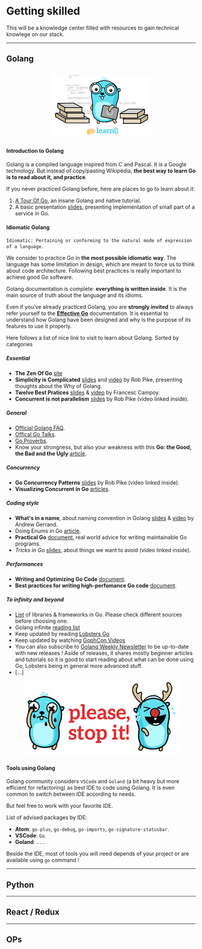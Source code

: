 # Getting skilled

This will be a knowledge center filled with resources to gain technical knowlege on our stack.

_________

## Golang

<div style="text-align:center;margin-bottom:30px;margin-top:30px"><img src="./resources/gophers/1-01.png" height="160"></div>


#### Introduction to Golang

Golang is a compiled language inspired from C and Pascal. It is a Google technology.
But instead of copy/pasting Wikipédia, **the best way to learn Go is to read about it, and practice**.

If you never practiced Golang before, here are places to go to learn about it:
1. [A Tour Of Go](https://tour.golang.org/welcome), an insane Golang and native tutorial.
2. A basic presentation [slides](https://talks.golang.org/2012/tutorial.slide), presenting implementation of small part of a service in Go.

#### Idiomatic Golang

    Idiomatic: Pertaining or conforming to the natural mode of expression of a language.

We consider to practice Go in **the most possible idiomatic way**.
The language has some limitation in design, which are meant to force us to think about code architecture. Following best practices is really important to achieve good Go software.

Golang documentation is complete: **everything is written inside**. It is the main source of truth about the language and its idioms.

Even if you've already practiced Golang, you are **strongly invited** to always refer yourself to the **[Effective Go](https://golang.org/doc/effective_go.html)** documentation.
It is essential to understand how Golang have been designed and why is the purpose of its features to use it properly.

Here follows a list of nice link to visit to learn about Golang. Sorted by categories

##### Essential
- **The Zen Of Go** [site](https://the-zen-of-go.netlify.com/)
- **Simplicity is Complicated** [slides](https://talks.golang.org/2015/simplicity-is-complicated.slide) and [video](https://www.youtube.com/watch?v=rFejpH_tAHM) by Rob Pike, presenting thoughts about the Why of Golang.
- **Twelve Best Pratices** [slides](https://talks.golang.org/2013/bestpractices.slide) & [video](https://www.youtube.com/watch?v=8D3Vmm1BGoY) by Francesc Campoy.
- **Concurrent is not parallelism** [slides](https://talks.golang.org/2012/waza.slide) by Rob Pike (video linked inside).

##### General
- [Official Golang FAQ](https://golang.org/doc/faq).
- [Offical Go Talks](https://talks.golang.org).
- [Go Proverbs](https://go-proverbs.github.io/).
- Know your strongness, but also your weakness with this **Go: the Good, the Bad and the Ugly** [article](https://bluxte.net/musings/2018/04/10/go-good-bad-ugly/).

##### Concurrency
- **Go Concurrency Patterns** [slides](https://talks.golang.org/2012/concurrency.slide) by Rob Pike (video linked inside).
- **Visualizing Concurrent in Go** [articles](https://divan.dev/posts/go_concurrency_visualize/).

##### Coding style
- **What's in a name**, about naming convention in Golang [slides](https://talks.golang.org/2014/names.slide) & [video](https://www.youtube.com/watch?v=sFUSP8Au_PE) by Andrew Gerrand.
- Doing Enums in Go [article](https://blog.learngoprogramming.com/golang-const-type-enums-iota-bc4befd096d3).
- **Practical Go** [document](https://dave.cheney.net/practical-go/presentations/qcon-china.html), real world advice for writing maintainable Go programs.
- *Tricks in Go* [slides](https://talks.golang.org/2015/tricks.slide), about things we want to avoid (video linked inside).

##### Performances
- **Writing and Optimizing Go Code** [document](https://github.com/dgryski/go-perfbook/blob/master/performance.md).
- **Best practices for writing high-perfomance Go code** [document](https://github.com/dgryski/go-perfbook).

##### To infinity and beyond
- [List](https://awesome-go.com/) of libraries & frameworks in Go. Please check different sources before choosing one.
- Golang infinite [reading list](https://github.com/enocom/gopher-reading-list)
- Keep updated by reading [Lobsters Go](https://lobste.rs/t/go)
- Keep updated by watching [GophCon Videos](https://www.youtube.com/channel/UCx9QVEApa5BKLw9r8cnOFEA/videos)
- You can also subscribe to [Golang Weekly Newsletter](https://golangweekly.com/) to be up-to-date with new releases ! Aside of releases, it shares mostly beginner articles and tutorials so it is good to start reading about what can be done using Go, Lobsters being in general more advanced stuff.
- [...]
<div style="text-align:center"><img src="./resources/gophers/1-06.png" height="200"></div>

#### Tools using Golang

Golang community considers `VSCode` and `Goland` (a bit heavy but more efficient for refactoring) as best IDE to code using Golang. It is even common to switch between IDE according to needs.

But feel free to work with your favorite IDE.

List of advised packages by IDE:
- **Atom**: `go-plus`, `go-debug`, `go-imports`, `go-signature-statusbar`.
- **VSCode**: `Go`.
- **Goland**: `...`.

Beside the IDE, most of tools you will need depends of your project or are available using `go` command !

_________

## Python
_________
## React / Redux
_________
## OPs
